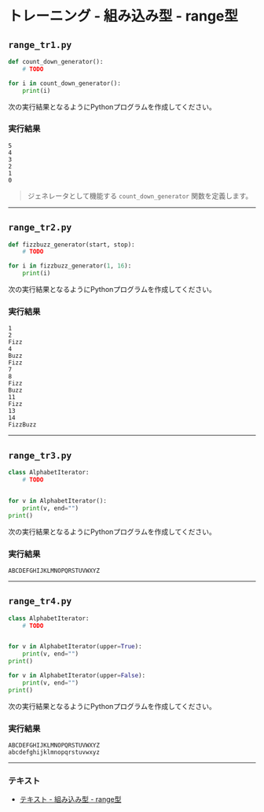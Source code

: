 # トレーニング - 組み込み型 - range型

## `range_tr1.py`

``` python
def count_down_generator():
    # TODO

for i in count_down_generator():
    print(i)
```

次の実行結果となるようにPythonプログラムを作成してください。

### 実行結果

``` 
5
4
3
2
1
0
```

> ジェネレータとして機能する `count_down_generator` 関数を定義します。

---

## `range_tr2.py`

``` python
def fizzbuzz_generator(start, stop):
    # TODO

for i in fizzbuzz_generator(1, 16):
    print(i)
```

次の実行結果となるようにPythonプログラムを作成してください。

### 実行結果

``` 
1
2
Fizz
4
Buzz
Fizz
7
8
Fizz
Buzz
11
Fizz
13
14
FizzBuzz
```

---

## `range_tr3.py`

``` python
class AlphabetIterator:
    # TODO


for v in AlphabetIterator():
    print(v, end="")
print()
```

次の実行結果となるようにPythonプログラムを作成してください。

### 実行結果

``` 
ABCDEFGHIJKLMNOPQRSTUVWXYZ
```

---

## `range_tr4.py`

``` python
class AlphabetIterator:
    # TODO


for v in AlphabetIterator(upper=True):
    print(v, end="")
print()

for v in AlphabetIterator(upper=False):
    print(v, end="")
print()
```

次の実行結果となるようにPythonプログラムを作成してください。

### 実行結果

``` 
ABCDEFGHIJKLMNOPQRSTUVWXYZ
abcdefghijklmnopqrstuvwxyz
```

---

### テキスト

* [テキスト - 組み込み型 - range型](../text/25_range.md)
